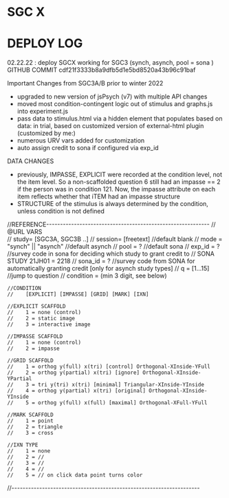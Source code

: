 # SGC X 

# DEPLOY LOG
02.22.22 : deploy SGCX working for SGC3 (synch, asynch, pool = sona ) GITHUB COMMIT cdf21f3333b8a9dfb5d1e5bd8520a43b96c91baf




Important Changes from SGC3A/B prior to winter 2022
- upgraded to new version of jsPsych (v7) with multiple API changes 
- moved most condition-contingent logic out of stimulus and graphs.js into experiment.js
- pass data to stimulus.html via a hidden <data> element that populates based on data: in trial, based on customized version of external-html plugin (customized by me:)
- numerous URV vars added for customization 
- auto assign credit to sona if configured via exp_id

DATA CHANGES
- previously, IMPASSE, EXPLICIT were recorded at the condition level, not the item level. So a non-scaffolded question 6 still had an impasse == 2 if the person was in condition 121. Now, the impasse attribute on each item reflects whether that iTEM had an impasse structure 
- STRUCTURE of the stimulus is always determined by the condition, unless condition is not defined 


//REFERENCE-----------------------------------------------------------
// @URL VARS   
// study= [SGC3A, SGC3B ..]
// session= [freetext] //default blank
// mode = "synch" || "asynch" //default asynch
// pool = ? //default sona
// exp_id = ? //survey code in sona for deciding which study to grant credit to 
// SONA STUDY 21JH01 = 2218
// sona_id = ? //survey code from SONA for automatically granting credit [only for asynch study types]
// q = [1...15] //jump to question
// condition = (min 3 digit, see below)  

    //CONDITION
    //    [EXPLICIT] [IMPASSE] [GRID] [MARK] [IXN]

    //EXPLICIT SCAFFOLD
    //    1 = none (control)
    //    2 = static image
    //    3 = interactive image 

    //IMPASSE SCAFFOLD
    //    1 = none (control)
    //    2 = impasse 
    
    //GRID SCAFFOLD
    //    1 = orthog y(full) x(tri) [control] Orthogonal-XInside-YFull
    //    2 = orthog y(partial) x(tri) [ignore] Orthogonal-XInside-YPartial
    //    3 = tri y(tri) x(tri) [minimal] Triangular-XInside-YInside
    //    4 = orthog y(partial) x(tri) [original] Orthogonal-XInside-YInside
    //    5 = orthog y(full) x(full) [maximal] Orthogonal-XFull-YFull

    //MARK SCAFFOLD
    //    1 = point
    //    2 = triangle
    //    3 = cross

    //IXN TYPE
    //    1 = none
    //    2 = //
    //    3 = //
    //    4 = //
    //    5 = // on click data point turns color

//--------------------------------------------------------------------



